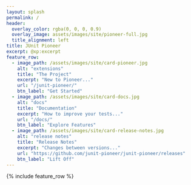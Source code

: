 ```yaml
---
layout: splash
permalink: /
header:
  overlay_color: rgba(0, 0, 0, 0.9)
  overlay_image: assets/images/site/pioneer-full.jpg
  title_alignment: left
title: JUnit Pioneer
excerpt: @xp:excerpt
feature_row:
  - image_path: /assets/images/site/card-pioneer.jpg
    alt: "extensions"
    title: "The Project"
    excerpt: "New to Pioneer..."
    url: "/junit-pioneer/"
    btn_label: "Get Started"
  - image_path: /assets/images/site/card-docs.jpg
    alt: "docs"
    title: "Documentation"
    excerpt: "How to improve your tests..."
    url: "/docs/"
    btn_label: "Explore Features"
  - image_path: /assets/images/site/card-release-notes.jpg
    alt: "release notes"
    title: "Release Notes"
    excerpt: "Changes between versions..."
    url: "https://github.com/junit-pioneer/junit-pioneer/releases"
    btn_label: "Lift Off"
---
```


{% include feature_row %}
